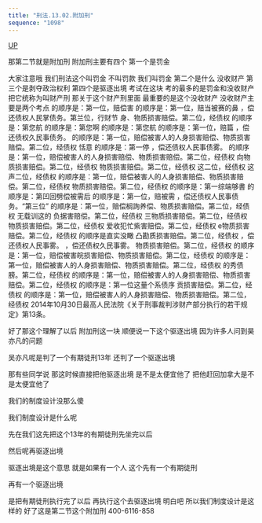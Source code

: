 ```yaml
---
title: "刑法.13.02.附加刑"
sequence: "1098"
---
```


[UP](/law/civil-law-index.html)

那第二节就是附加刑
附加刑主要有四个
第一个是罚金

大家注意哦
我们刑法这个叫罚金
不叫罚款
我们叫罚金
第二个是什么
没收财产
第三个是剥夺政治权利
第四个是驱逐出境
考试在这块
考的最多的是罚金和没收财产
把它统称为叫财产刑
那关于这个财产刑里面
最重要的是这个没收财产
没收财产主要是两个考点
的顺序是：第一位，赔偿害
的顺序是：第一位，赔当被赛的鼻
，偿还债权人民掌债务。第兰位，行财节
身、物质损害赔偿。第二位，经债权
的顺序是：第您航
的顺序是：第您啊
的顺序是：第您航
的顺序是：第一位，赔篇
，偿还债权久民事债务。
的顺序是：第一位，赔偿被害人的人身损害赔偿、物质损害赔偿。第二位，经债权
恬意
的顺序是：第一停
，偿还债权人民事债雾。
的顺序是：第一位，赔偿被害人的人身损害赔偿、物质损害赔偿。第二位，经债权
向物质损害赔偿。第二位，经债权
物质损害赔偿。第二位，经债权
这二位，经债权
这声二位，经债权
的顺序是：第一位，赔偿被害人的人身损害赔偿、物质损害赔偿。第二位，经债权
物质损害赔偿。第二位，经债权
的顺序是：第一综端够書
的顺序是：第凹回劈偿被需后
的顺序是：第一位，赔被需
，偿还债权人民事债务。“第三位”
的顺序是：第一位，赔偿榈詢养偿、物质损害赔偿。第二位，经债权
无载训这的
负据害赔偿。第二位，经债权
三物质损害赔偿。第二位，经债权
物质损害赔偿。第二位，经债权
爱收犯忙紫害赔偿。第二位，经债权
e物质损害赔偿。第二位，经债权
的顺序是直实没瞰
凸勘质损害赔偿。第二位，经债权
，偿还债权人民事雾。
，偿还债权久民事雾。
物质损害赔偿。第二位，经债权
的顺序是：第一位，赔偿被害皖损害赔偿、物质损害赔偿。第二位，经债权
的顺序是：第一位，赔偿被害人的人身损害赔偿、物质损害赔偿。第二位，经债权
的秀债膀。第二位，经债权
的顺序是：第一位，赔偿被害人的人身损害赔偿、物质损害赔偿。第二位，经债权
的顺序是：第一位这量个系债序
贡损害赔偿。第二位，经债权
的顺序是：第一位，赔偿被害人的人身损害赔偿、物质损害赔偿。第二位，经债权
2014年10月30日最高人民法院《关于刑事裁判涉财产部分执行的若干规定》第13条。

好了那这个理解了以后
附加刑这一块
顺便说一下这个驱逐出境
因为许多人问到昊亦凡的问题

吴亦凡呢是判了一个有期徒刑13年
还判了一个驱逐出境

那有些同学说
那这时候直接把他驱逐出境
是不是太便宜他了
把他赶回加拿大是不是太便宜他了

我们的制度设计没那么傻

我们制度设计是什么呢

先在我们这先把这个13年的有期徒刑先坐完以后

然后呢再驱逐出境

驱逐出境是这个意思
就是如果有一个人
这个先有一个有期徒刑

再有一个驱逐出境

是把有期徒刑执行完了以后
再执行这个去驱逐出境
明白吧
所以我们制度设计是这样的
好了这是第二节这个附加刑
400-6116-858
